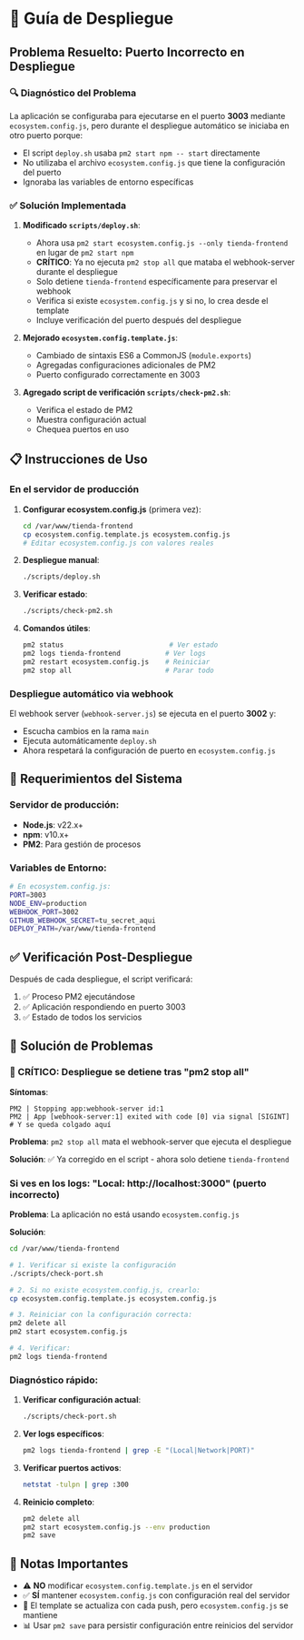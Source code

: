 # 🚀 Guía de Despliegue

## Problema Resuelto: Puerto Incorrecto en Despliegue

### 🔍 Diagnóstico del Problema

La aplicación se configuraba para ejecutarse en el puerto **3003** mediante `ecosystem.config.js`, pero durante el despliegue automático se iniciaba en otro puerto porque:

- El script `deploy.sh` usaba `pm2 start npm -- start` directamente
- No utilizaba el archivo `ecosystem.config.js` que tiene la configuración del puerto
- Ignoraba las variables de entorno específicas

### ✅ Solución Implementada

1. **Modificado `scripts/deploy.sh`**:
   - Ahora usa `pm2 start ecosystem.config.js --only tienda-frontend` en lugar de `pm2 start npm`
   - **CRÍTICO**: Ya no ejecuta `pm2 stop all` que mataba el webhook-server durante el despliegue
   - Solo detiene `tienda-frontend` específicamente para preservar el webhook
   - Verifica si existe `ecosystem.config.js` y si no, lo crea desde el template
   - Incluye verificación del puerto después del despliegue

2. **Mejorado `ecosystem.config.template.js`**:
   - Cambiado de sintaxis ES6 a CommonJS (`module.exports`)
   - Agregadas configuraciones adicionales de PM2
   - Puerto configurado correctamente en 3003

3. **Agregado script de verificación `scripts/check-pm2.sh`**:
   - Verifica el estado de PM2
   - Muestra configuración actual
   - Chequea puertos en uso

## 📋 Instrucciones de Uso

### En el servidor de producción

1. **Configurar ecosystem.config.js** (primera vez):

   ```bash
   cd /var/www/tienda-frontend
   cp ecosystem.config.template.js ecosystem.config.js
   # Editar ecosystem.config.js con valores reales
   ```

2. **Despliegue manual**:

   ```bash
   ./scripts/deploy.sh
   ```

3. **Verificar estado**:

   ```bash
   ./scripts/check-pm2.sh
   ```

4. **Comandos útiles**:

   ```bash
   pm2 status                          # Ver estado
   pm2 logs tienda-frontend           # Ver logs
   pm2 restart ecosystem.config.js    # Reiniciar
   pm2 stop all                       # Parar todo
   ```

### Despliegue automático via webhook

El webhook server (`webhook-server.js`) se ejecuta en el puerto **3002** y:

- Escucha cambios en la rama `main`
- Ejecuta automáticamente `deploy.sh`
- Ahora respetará la configuración de puerto en `ecosystem.config.js`

## 🔧 Requerimientos del Sistema

### Servidor de producción:
- **Node.js**: v22.x+ 
- **npm**: v10.x+
- **PM2**: Para gestión de procesos

### Variables de Entorno:

```bash
# En ecosystem.config.js:
PORT=3003
NODE_ENV=production
WEBHOOK_PORT=3002
GITHUB_WEBHOOK_SECRET=tu_secret_aqui
DEPLOY_PATH=/var/www/tienda-frontend
```

## ✅ Verificación Post-Despliegue

Después de cada despliegue, el script verificará:

1. ✅ Proceso PM2 ejecutándose
2. ✅ Aplicación respondiendo en puerto 3003
3. ✅ Estado de todos los servicios

## 🚨 Solución de Problemas

### 🛑 CRÍTICO: Despliegue se detiene tras "pm2 stop all"

**Síntomas**: 
```
PM2 | Stopping app:webhook-server id:1
PM2 | App [webhook-server:1] exited with code [0] via signal [SIGINT]
# Y se queda colgado aquí
```

**Problema**: `pm2 stop all` mata el webhook-server que ejecuta el despliegue

**Solución**: ✅ Ya corregido en el script - ahora solo detiene `tienda-frontend`

### Si ves en los logs: "Local: http://localhost:3000" (puerto incorrecto)

**Problema**: La aplicación no está usando `ecosystem.config.js`

**Solución**:
```bash
cd /var/www/tienda-frontend

# 1. Verificar si existe la configuración
./scripts/check-port.sh

# 2. Si no existe ecosystem.config.js, crearlo:
cp ecosystem.config.template.js ecosystem.config.js

# 3. Reiniciar con la configuración correcta:
pm2 delete all
pm2 start ecosystem.config.js

# 4. Verificar:
pm2 logs tienda-frontend
```

### Diagnóstico rápido:

1. **Verificar configuración actual**:
   ```bash
   ./scripts/check-port.sh
   ```

2. **Ver logs específicos**:
   ```bash
   pm2 logs tienda-frontend | grep -E "(Local|Network|PORT)"
   ```

3. **Verificar puertos activos**:
   ```bash
   netstat -tulpn | grep :300
   ```

4. **Reinicio completo**:
   ```bash
   pm2 delete all
   pm2 start ecosystem.config.js --env production
   pm2 save
   ```

## 📝 Notas Importantes

- ⚠️ **NO** modificar `ecosystem.config.template.js` en el servidor
- ✅ **SÍ** mantener `ecosystem.config.js` con configuración real del servidor  
- 🔄 El template se actualiza con cada push, pero `ecosystem.config.js` se mantiene
- 📊 Usar `pm2 save` para persistir configuración entre reinicios del servidor
